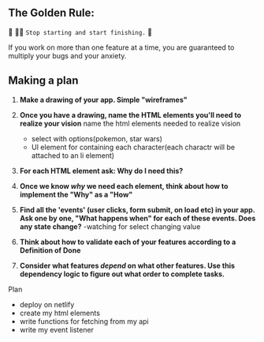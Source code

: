 ## The Golden Rule:

🦸 🦸‍♂️ `Stop starting and start finishing.` 🏁

If you work on more than one feature at a time, you are guaranteed to multiply your bugs and your anxiety.

## Making a plan

1. **Make a drawing of your app. Simple "wireframes"**

1. **Once you have a drawing, name the HTML elements you'll need to realize your vision**
name the html elements needed to realize vision
    - select with options(pokemon, star wars)
    - Ul element for containing each character(each charactr will
      be attached to an li element)
1. **For each HTML element ask: Why do I need this?**
1. **Once we know _why_ we need each element, think about how to implement the "Why" as a "How"**
1. **Find all the 'events' (user clicks, form submit, on load etc) in your app. Ask one by one, "What happens when" for each of these events. Does any state change?**
    -watching for select changing value
1. **Think about how to validate each of your features according to a Definition of Done**
1. **Consider what features _depend_ on what other features. Use this dependency logic to figure out what order to complete tasks.**

Plan

- deploy on netlify
- create my html elements
- write functions for fetching from my api
- write my event listener